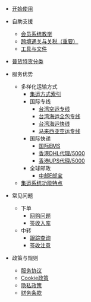 - [开始使用](quickstart.md)
- 自助支援

  - [会员系统教学](transitcourse.md)
    <!-- - [购物教学](shoppingcourse.md) -->
  - [跨境通关与关税（重要）](tax.md)
  - [工具与文件](files.md)

- [普货特货分类](banned.md)  
- 服务优势

  - 多样化运输方式
    - [集运方式索引](/logistic_index.md)
    - 国际专线
      - [台湾空运专线](/direct_air_tw.md)
      - [台湾海运全包专线](/direct_sea_tw.md)
      - [台湾海运快线](/direct_fs_tw.md)
      - [马来西亚空运专线](/direct_air_my.md)
    - 国际快递
      - [国际EMS](/express_ems.md)
      - [香港DHL代理/5000](/express_agency_hkdhl.md)
      - [香港UPS代理/5000](/express_agency_hkups.md)
    - 全球邮政
      - [中邮E邮宝](/globalpost_cneub.md) 
  - [集运系统功能特点](systemques.md)

- 常见问题

  - 下单
    - [网购问题](shoppingques.md)
    - [签收入库](arrivalques.md)
  - 中转
    - [跟踪查询](deliveryques.md)
    - [签收注意](receiving.md) 

- 政策与规则

  - [服务协议](serviceagreement.md)
  - [Cookie政策](cookiepolicy.md)
  - [隐私政策](provicypolicy.md)
  - [财务条款](financialterm.md)

